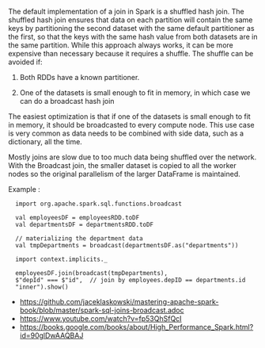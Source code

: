 
The default implementation of a join in Spark is a shuffled hash join. The shuffled hash join ensures that data on each partition will contain the same keys by partitioning the second dataset with the same default partitioner as the first, so that the keys with the same hash value from both datasets are in the same partition. While this approach always works, it can be more expensive than necessary because it requires a shuffle. The shuffle can be avoided if:

1. Both RDDs have a known partitioner.

2. One of the datasets is small enough to fit in memory, in which case we can do a broadcast hash join 


The easiest optimization is that if one of the datasets is small enough to fit in memory, it should be broadcasted to every compute node. This use case is very common as data needs to be combined with side data, such as a dictionary, all the time.

Mostly joins are slow due to too much data being shuffled over the network. With the Broadcast join, the smaller dataset is copied to all the worker nodes so the original parallelism of the larger DataFrame is maintained. 

Example :

      import org.apache.spark.sql.functions.broadcast  

      val employeesDF = employeesRDD.toDF
      val departmentsDF = departmentsRDD.toDF

      // materializing the department data
      val tmpDepartments = broadcast(departmentsDF.as("departments"))

      import context.implicits._

      employeesDF.join(broadcast(tmpDepartments), 
      $"depId" === $"id",  // join by employees.depID == departments.id 
      "inner").show()

   
   
- https://github.com/jaceklaskowski/mastering-apache-spark-book/blob/master/spark-sql-joins-broadcast.adoc
- https://www.youtube.com/watch?v=fp53QhSfQcI   
- https://books.google.com/books/about/High_Performance_Spark.html?id=90glDwAAQBAJ